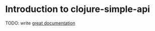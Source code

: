 # Introduction to clojure-simple-api

TODO: write [great documentation](http://jacobian.org/writing/what-to-write/)
